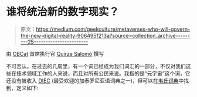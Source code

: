 # 谁将统治新的数字现实？

> 原文：<https://medium.com/geekculture/metaverses-who-will-govern-the-new-digital-reality-906495f213a?source=collection_archive---------25----------------------->

由 [CBCat](https://www.cbcat.io/en/) 首席执行官 [Quirze Salomó](https://www.linkedin.com/in/quirze-salom%C3%B3-867609b/) 撰写

不可否认。在过去的几周里，有一个词已经成为我们词汇的一部分，不仅对我们这些在技术领域工作的人来说，而且对所有公民来说。我指的是“元宇宙”这个词，它还没有被收入 [DIEC](https://dlc-iec-cat.translate.goog/?_x_tr_sl=ca&_x_tr_tl=en&_x_tr_hl=en&_x_tr_pto=nui,sc) (最受欢迎的加泰罗尼亚语词典之一)，但可以在[韦氏词典](https://www.merriam-webster.com/words-at-play/meaning-of-metaverse)中找到，定义如下: